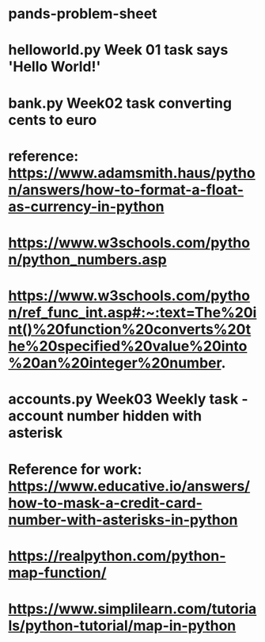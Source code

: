 # pands-problem-sheet
# helloworld.py Week 01 task says 'Hello World!' 

# bank.py Week02 task converting cents to euro
# reference: https://www.adamsmith.haus/python/answers/how-to-format-a-float-as-currency-in-python
# https://www.w3schools.com/python/python_numbers.asp
# https://www.w3schools.com/python/ref_func_int.asp#:~:text=The%20int()%20function%20converts%20the%20specified%20value%20into%20an%20integer%20number.




# accounts.py Week03 Weekly task - account number hidden with asterisk
 # Reference for work: https://www.educative.io/answers/how-to-mask-a-credit-card-number-with-asterisks-in-python
# https://realpython.com/python-map-function/
# https://www.simplilearn.com/tutorials/python-tutorial/map-in-python
#
